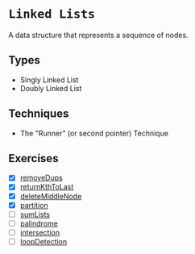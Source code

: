# `Linked Lists`

A data structure that represents a sequence of nodes.

## Types
- Singly Linked List
- Doubly Linked List

## Techniques
- The "Runner" (or second pointer) Technique

## Exercises
- [x] [removeDups](https://github.com/rjbernaldo/katalog/blob/master/exercises/linked-lists/ex1.js)
- [x] [returnKthToLast](https://github.com/rjbernaldo/katalog/blob/master/exercises/linked-lists/ex2.js)
- [x] [deleteMiddleNode](https://github.com/rjbernaldo/katalog/blob/master/exercises/linked-lists/ex3.js)
- [x] [partition](https://github.com/rjbernaldo/katalog/blob/master/exercises/linked-lists/ex4.js)
- [ ] [sumLists](https://github.com/rjbernaldo/katalog/blob/master/exercises/linked-lists/ex5.js)
- [ ] [palindrome](https://github.com/rjbernaldo/katalog/blob/master/exercises/linked-lists/ex6.js)
- [ ] [intersection](https://github.com/rjbernaldo/katalog/blob/master/exercises/linked-lists/ex7.js)
- [ ] [loopDetection](https://github.com/rjbernaldo/katalog/blob/master/exercises/linked-lists/ex8.js)